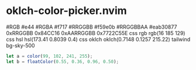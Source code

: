 # oklch-color-picker.nvim 

#RGB       #e44
#RGBA      #f717
#RRGGBB    #f59e0b
#RRGGBBAA  #eab30877
0xRRGGBB   0x84CC16
0xAARRGGBB 0x7722C55E
css rgb    rgb(16 185 129)
css hsl    hsl(173.41 0.8039 0.4)
css oklch  oklch(0.7148 0.1257 215.22)
tailwind   bg-sky-500

```js
let a = color(99, 102, 241, 255);
let b = floatColor(0.55, 0.36, 0.96, 0.50);
```
